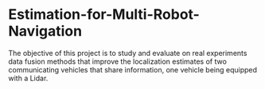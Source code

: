 # Estimation-for-Multi-Robot-Navigation
The objective of this project is to study and evaluate on real experiments data fusion methods that improve the localization estimates of two communicating vehicles that share information, one vehicle being equipped with a Lidar.
